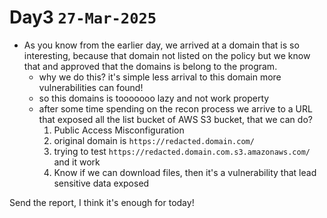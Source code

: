 # Day3 `27-Mar-2025`
- As you know from the earlier day, we arrived at a domain that is so interesting, because that domain not listed on the policy but we know that and approved that the domains is belong to the program.
  - why we do this? it's simple less arrival to this domain more vulnerabilities can found!
  - so this domains is tooooooo lazy and not work property
  - after some time spending on the recon process we arrive to a URL that exposed all the list bucket of AWS S3 bucket, that we can do?
    1. Public Access Misconfiguration
      1. original domain is `https://redacted.domain.com/`
      2. trying to test `https://redacted.domain.com.s3.amazonaws.com/` and it work
      3. Know if we can download files, then it's a vulnerability that lead sensitive data exposed
   
Send the report, I think it's enough for today!
